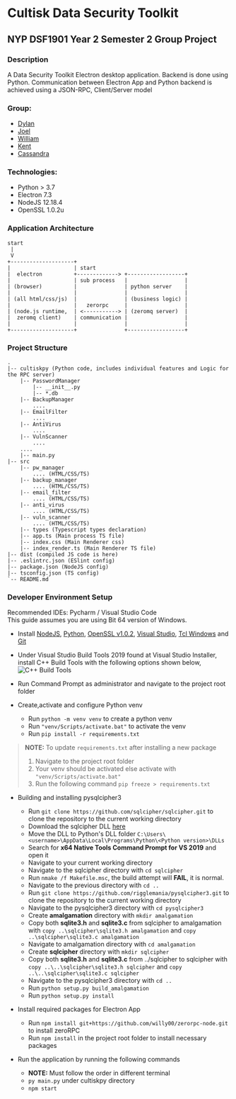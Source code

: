 # Cultisk Data Security Toolkit

## NYP DSF1901 Year 2 Semester 2 Group Project

### Description

A Data Security Toolkit Electron desktop application.
Backend is done using Python. 
Communication between Electron App and Python backend is achieved using a JSON-RPC, Client/Server model

### Group:

* [Dylan](https://github.com/Dylan-Liew)
* [Joel](https://github.com/j041)
* [William](https://github.com/willy00)
* [Kent](https://github.com/kentlow2002)
* [Cassandra](https://github.com/Cassandra-Fu)

### Technologies:
* Python > 3.7
* Electron 7.3
* NodeJS 12.18.4
* OpenSSL 1.0.2u

### Application Architecture

```text
start
 | 
 V 
+--------------------+
|                    | start
|  electron          +-------------> +------------------+
|                    | sub process   |                  |
| (browser)          |               | python server    |
|                    |               |                  |
| (all html/css/js)  |               | (business logic) |
|                    |   zerorpc     |                  |
| (node.js runtime,  | <-----------> | (zeromq server)  |
|  zeromq client)    | communication |                  |
|                    |               |                  |
+--------------------+               +------------------+
```

### Project Structure

```text
.
|-- cultiskpy (Python code, includes individual features and Logic for the RPC server)
    |-- PasswordManager 
        |-- __init__.py 
        |-- *.db 
    |-- BackupManager
        ....
    |-- EmailFilter
        ....
    |-- AntiVirus
        ....
    |-- VulnScanner 
        ....
    ....
    |-- main.py
|-- src 
    |-- pw_manager 
        .... (HTML/CSS/TS)
    |-- backup_manager
        .... (HTML/CSS/TS)
    |-- email_filter
        .... (HTML/CSS/TS)
    |-- anti_virus
        .... (HTML/CSS/TS)
    |-- vuln_scanner
        .... (HTML/CSS/TS)
    |-- types (Typescript types declaration)
    |-- app.ts (Main process TS file)
    |-- index.css (Main Renderer css)
    |-- index_render.ts (Main Renderer TS file)
|-- dist (compiled JS code is here)
|-- .eslintrc.json (ESlint config)
|-- package.json (NodeJS config)
|-- tsconfig.json (TS config)
`-- README.md
```

### Developer Environment Setup
Recommended IDEs: Pycharm / Visual Studio Code  
This guide assumes you are using Bit 64 version of Windows.

* Install [NodeJS](https://nodejs.org/en/download/), 
  [Python](https://www.python.org/downloads/), 
  [OpenSSL v1.0.2](https://web.archive.org/web/20200427093430/https://slproweb.com/download/Win64OpenSSL-1_0_2u.exe), 
  [Visual Studio](https://visualstudio.microsoft.com/thank-you-downloading-visual-studio/?sku=BuildTools&rel=16),
  [Tcl Windows](https://www.activestate.com/products/activetcl/downloads/) and
  [Git](https://git-scm.com/downloads)
  
* Under Visual Studio Build Tools 2019 found at Visual Studio Installer, install C++ Build Tools with the following options shown below, 
![C++ Build Tools](https://i.imgur.com/MpTLz3p.png)
* Run Command Prompt as administrator and navigate to the project root folder
* Create,activate and configure Python venv
  * Run `python -m venv venv` to create a python venv
  * Run `"venv/Scripts/activate.bat"` to activate the venv
  * Run `pip install -r requirements.txt` 
> **NOTE:** To update `requirements.txt` after installing a new package
> 1. Navigate to the project root folder 
> 2. Your venv should be activated else activate with `"venv/Scripts/activate.bat"`
> 3. Run the following command `pip freeze > requirements.txt`
  * Building and installing pysqlcipher3
    * Run `git clone https://github.com/sqlcipher/sqlcipher.git` to clone the repository to the current working directory
    * Download the sqlcipher DLL [here](https://1drv.ms/u/s!AtgS340NL-Ukh58UFgmOuQKEEs2P-A?e=pgAjE3)
    * Move the DLL to Python's DLL folder
      `C:\Users\<username>\AppData\Local\Programs\Python\<Python version>\DLLs`
    * Search for **x64 Native Tools Command Prompt for VS 2019** and open it
    * Navigate to your current working directory 
    * Navigate to the sqlcipher directory with `cd sqlcipher` 
    * Run `nmake /f Makefile.msc`, the build attempt will **FAIL**, it is normal.
    * Navigate to the previous directory with `cd ..` 
    * Run `git clone https://github.com/rigglemania/pysqlcipher3.git` to clone the repository to the current working directory
    * Navigate to the pysqlcipher3 directory with `cd pysqlcipher3` 
    * Create **amalgamation** directory with `mkdir amalgamation`
    * Copy both **sqlite3.h** and **sqlite3.c** from sqlcipher to amalgamation with `copy ..\sqlcipher\sqlite3.h amalgamation` and `copy ..\sqlcipher\sqlite3.c amalgamation`
    * Navigate to amalgamation directory with `cd amalgamation`
    * Create **sqlcipher** directory with `mkdir sqlcipher`
    * Copy both **sqlite3.h** and **sqlite3.c** from ../sqlcipher to sqlcipher with `copy ..\..\sqlcipher\sqlite3.h sqlcipher` and `copy ..\..\sqlcipher\sqlite3.c sqlcipher`
    * Navigate to the pysqlcipher3 directory with `cd ..`
    * Run `python setup.py build_amalgamation`
    * Run `python setup.py install`
    
* Install required packages for Electron App
  * Run `npm install git+https://github.com/willy00/zerorpc-node.git` to install zeroRPC
  * Run `npm install` in the project root folder to install necessary packages
  
* Run the application by running the following commands
  * **NOTE:** Must follow the order in different terminal
  * `py main.py` under cultiskpy directory
  * `npm start`
